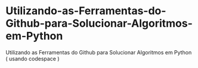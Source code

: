 # Utilizando-as-Ferramentas-do-Github-para-Solucionar-Algoritmos-em-Python
Utilizando as Ferramentas do Github para Solucionar Algoritmos em Python ( usando codespace )
